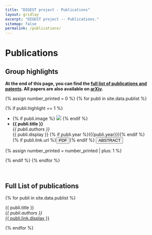 ```yaml
---
title: "DIGEST project - Publications"
layout: gridlay
excerpt: "DIGEST project -- Publications."
sitemap: false
permalink: /publications/
---
```


# Publications

## Group highlights

**At the end of this page, you can find the [full list of publications and patents](#full-list-of-publications). All papers are also available on [arXiv](https://arxiv.org/search/?query=Howey+David&searchtype=author&abstracts=show&order=-announced_date_first&size=50).**

{% assign number_printed = 0 %}
{% for publi in site.data.publist %}

{% if publi.highlight == 1 %}


<!-- <div class="clearfix">
 <div class="well">
   <img src="{{ site.url }}{{ site.baseurl }}/images/pubpic/{{ publi.image }}" class="img-responsive" width="10%" style="float: left; margin-right: 15px;" />
  <pubtit>{{ publi.title }}</pubtit>
  <p>{{ publi.authors }}</p>
  {% if publi.link.url %}<a href="{{ publi.link.url }}" target="_blank"><button class="btn-pdf">PDF</button></a>{% endif %}
  <button class="btn-abstract" onclick="toggleAbstract('abstract{{ forloop.index }}')">ABSTRACT</button>
  <div id="abstract{{ forloop.index }}" class="abstract-content" style="display:none;">
    <p>{{ publi.description }}</p>
  </div>
  <p class="text-danger"><strong>{{ publi.news1 }}</strong></p>
  <p>{{ publi.news2 }}</p>
 </div>
</div> -->

<div class="well">
<ul class="flex-container">
<li class="flex-item1">
  {% if publi.image %}
    <img src="{{ site.url }}{{ site.baseurl }}/images/pubpic/{{ publi.image }}" class="img-responsive publi-image" />
  {% endif %}
</li>
<li class="flex-item2">
  <strong> {{ publi.title }}</strong> <br />
  <em>{{ publi.authors }} </em><br />
  {{ publi.display }} {% if publi.year %}({{publi.year}}){% endif %}<br/>
  {% if publi.link.url %}<a href="{{ publi.link.url }}" target="_blank"><button class="btn-pdf">PDF</button></a>{% endif %}
  <button class="btn-abstract" onclick="toggleAbstract('abstract{{ forloop.index }}')">ABSTRACT</button>
  <div id="abstract{{ forloop.index }}" class="abstract-content" style="display:none;">
    <p>{{ publi.description }}</p>
  </div>

</li>
</ul>

</div>

{% assign number_printed = number_printed | plus: 1 %}

{% endif %}
{% endfor %}

<p> &nbsp; </p>

## Full List of publications

{% for publi in site.data.publist %}

  {{ publi.title }} <br />
  <em>{{ publi.authors }}</em><br /><a href="{{ publi.link.url }}">{{ publi.link.display }}</a>

{% endfor %}
